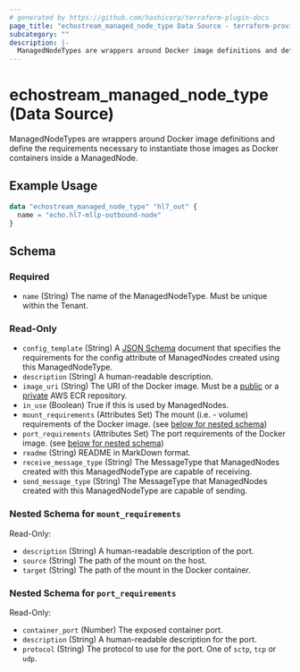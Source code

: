 ```yaml
---
# generated by https://github.com/hashicorp/terraform-plugin-docs
page_title: "echostream_managed_node_type Data Source - terraform-provider-echostream"
subcategory: ""
description: |-
  ManagedNodeTypes are wrappers around Docker image definitions and define the requirements necessary to instantiate those images as Docker containers inside a ManagedNode.
---
```


# echostream_managed_node_type (Data Source)

ManagedNodeTypes are wrappers around Docker image definitions and define the requirements necessary to instantiate those images as Docker containers inside a ManagedNode.

## Example Usage

```terraform
data "echostream_managed_node_type" "hl7_out" {
  name = "echo.hl7-mllp-outbound-node"
}
```

<!-- schema generated by tfplugindocs -->
## Schema

### Required

- `name` (String) The name of the ManagedNodeType. Must be unique within the Tenant.

### Read-Only

- `config_template` (String) A [JSON Schema](https://json-schema.org/) document that specifies the requirements for the config attribute of ManagedNodes created using this ManagedNodeType.
- `description` (String) A human-readable description.
- `image_uri` (String) The URI of the Docker image. Must be a [public](https://docs.aws.amazon.com/AmazonECR/latest/public/public-repositories.html) or a [private](https://docs.aws.amazon.com/AmazonECR/latest/userguide/Repositories.html) AWS ECR repository.
- `in_use` (Boolean) True if this is used by ManagedNodes.
- `mount_requirements` (Attributes Set) The mount (i.e. - volume) requirements of the Docker image. (see [below for nested schema](#nestedatt--mount_requirements))
- `port_requirements` (Attributes Set) The port requirements of the Docker image. (see [below for nested schema](#nestedatt--port_requirements))
- `readme` (String) README in MarkDown format.
- `receive_message_type` (String) The MessageType that ManagedNodes created with this ManagedNodeType are capable of receiving.
- `send_message_type` (String) The MessageType that ManagedNodes created with this ManagedNodeType are capable of sending.

<a id="nestedatt--mount_requirements"></a>
### Nested Schema for `mount_requirements`

Read-Only:

- `description` (String) A human-readable description of the port.
- `source` (String) The path of the mount on the host.
- `target` (String) The path of the mount in the Docker container.


<a id="nestedatt--port_requirements"></a>
### Nested Schema for `port_requirements`

Read-Only:

- `container_port` (Number) The exposed container port.
- `description` (String) A human-readable description for the port.
- `protocol` (String) The protocol to use for the port. One of `sctp`, `tcp` or `udp`.


